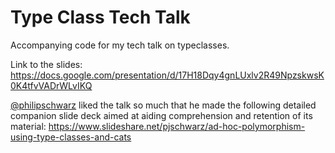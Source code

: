 # Type Class Tech Talk

Accompanying code for my tech talk on typeclasses.

Link to the slides: https://docs.google.com/presentation/d/17H18Dqy4gnLUxlv2R49NpzskwsK0K4tfvVADrWLvIKQ

[@philipschwarz](https://github.com/philipschwarz) liked the talk so much that he made the following detailed companion slide deck aimed at aiding comprehension and retention of its material: https://www.slideshare.net/pjschwarz/ad-hoc-polymorphism-using-type-classes-and-cats
